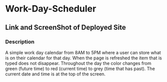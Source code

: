 # Work-Day-Scheduler

## Link and ScreenShot of Deployed Site

### Description
A simple work day calendar from 8AM to 5PM where a user can store what is on their calendar for that day. When the page is refreshed the item that is typed does not disappear. Throughout the day the color changes from green (future time) to red (current time) to grey (time that has past). The current date and time is at the top of the screen.